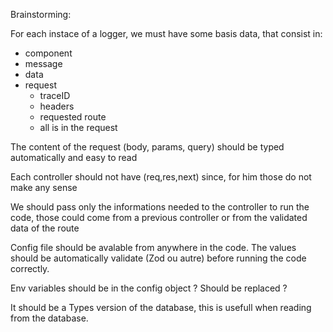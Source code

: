 Brainstorming:

For each instace of a logger, we must have some basis data, that consist in: 
- component
- message
- data
- request
  - traceID
  - headers
  - requested route
  - all is in the request

The content of the request (body, params, query) should be typed automatically and easy to read

Each controller should not have (req,res,next) since, for him those do not make any sense

We should pass only the informations needed to the controller to run the code, those could come from a previous controller or from the validated data of the route

Config file should be avalable from anywhere in the code. The values should be automatically validate (Zod ou autre) before running the code correctly.

Env variables should be in the config object ? Should be replaced ?

It should be a Types version of the database, this is usefull when reading from the database.




